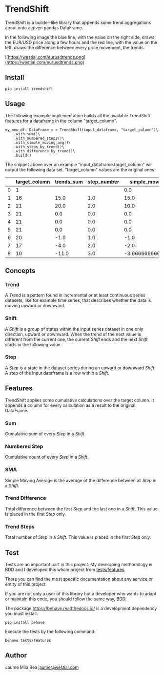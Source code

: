 TrendShift
==========

TrendShift is a builder-like library that appends some trend aggregations about
onto a given pandas DataFrame.

In the following image the blue line, with the value on the right side, draws
the EUR/USD price along a few hours and the red line, with the value on the
left,
draws the difference between every price movement, the trends.

![https://westial.com/eurusdtrends.png](https://westial.com/eurusdtrends.png)

## Install ##

```
pip install trendshift
```

## Usage ##

The following example implementation builds all the available TrendShift
features for a dataframe in the column "target_column".

```
my_new_df: DataFrame = = TrendShift(input_dataframe, "target_column")\
    .with_sum()\
    .with_numbered_steps()\
    .with_simple_moving_avg()\
    .with_steps_by_trend()\
    .with_difference_by_trend()\
    .build()
```

The snippet above over an example "input_dataframe.target_column" will output
the following data set. "target_column" values are the original ones.

|     | target_column |trends_sum|step_number|simple_moving_avg  |trend_difference|trend_steps|
|-----|---------------|----------|-----------|-------------------|----------------|-----------|
| 0   | 1             |          |           |0.0                |                |           |
| 1   | 16            |15.0      |1.0        |15.0               |20.0            |2.0        |
| 2   | 21            |20.0      |2.0        |10.0               |                |           |
| 3   | 21            |0.0       |0.0        |0.0                |                |           |
| 4   | 21            |0.0       |0.0        |0.0                |                |           |
| 5   | 21            |0.0       |0.0        |0.0                |                |           |
| 6   | 20            |-1.0      |1.0        |-1.0               |-11.0           |3.0        |
| 7   | 17            |-4.0      |2.0        |-2.0               |                |           |
| 8   | 10            |-11.0     |3.0        |-3.6666666666666665|                |           |

## Concepts ##

### Trend ###

A *Trend* is a pattern found in incremental or at least continuous series
datasets, like for example time series, that describes whether the data is
moving upward or downward.

### Shift ###

A *Shift* is a group of states within the input series dataset in one only
direction, upward or downward. When the trend of the next value is different
from the current one, the current *Shift* ends and the next *Shift* starts in
the following value.

### Step ###

A *Step* is a state in the dataset series during an upward or downward *Shift*.
A step of the input dataframe is a row within a *Shift*.

## Features ##

TrendShift applies some cumulative calculations over the target column. It
appends a column for every calculation as a result to the original DataFrame.

### Sum ###

Cumulative sum of every *Step* in a *Shift*.

### Numbered Step ###

Cumulative count of every *Step* in a *Shift*.

### SMA ###

Simple Moving Average is the average of the difference between all *Step* in
a *Shift*.

### Trend Difference ###

Total difference between the first *Step* and the last one in a *Shift*. This
value is placed in the first *Step* only.

### Trend Steps ###

Total number of *Step* in a *Shift*. This value is placed in the first *Step*
only.

###  

## Test ##

Tests are an important part in this project. My developing methodology is BDD
and I developed this whole project from [tests/features](tests/features).

There you can find the most specific documentation about any service or entity
of this project.

If you are not only a user of this library but a developer who wants to adapt or
maintain this code, you should follow the same way, BDD.

The package <https://behave.readthedocs.io/> is a development dependency you
must install.

```
pip install behave
```

Execute the tests by the following command:

```
behave tests/features
```

## Author ##

Jaume Mila Bea <jaume@westial.com>